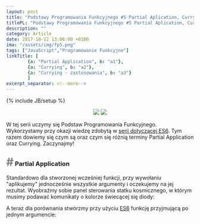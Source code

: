 ```yaml
---
layout: post
title: "Podstawy Programowania Funkcyjnego #5 Partial Aplication, Currying"
titlePL: "Podstawy Programowania Funkcyjnego #5 Partial Aplication, Currying"
description: ""
category: Article
date: 2017-10-22 13:06:00 +0100
ima: "/assets/img/fp5.png"
tags: ["JavaScript","Programowanie Funkcyjne"]
linkTitle: [ 
		{a: "Partial Application", b: "a1"},
		{a: "Currying", b: "a2"},
		{a: "Currying - zastosowania", b: "a3"}
		]
excerpt_separator: <!--more-->
---
```

<!-- {% highlight javascript %} 
{% endhighlight %} -->
{% include JB/setup %}
<center>
<img src="{{ site.baseurl }}/assets/img/js.png" style="display: inline-block;">
<img src="{{ site.baseurl }}/assets/img/fp.png" style="display: inline-block;">
</center>
<p>W tej serii uczymy się Podstaw Programowania Funkcyjnego. Wykorzystamy przy okazji wiedzę zdobytą w <a href="https://www.idaszak.com/article/2017/04/02/czy-javascript-jest-obiektowy">serii dotyczącej ES6</a>. Tym razem dowiemy się czym są oraz czym się różnią terminy Partial Application oraz Currying. Zaczynajmy!</p><!--more-->

<h3 id="a1"><span style="color:gray; font-size: 30px;">#</span> Partial Application</h3>
<p>Standardowo dla stworzonej wcześniej funkcji, przy wywołaniu "aplikujemy" jednocześnie wszystkie argumenty i oczekujemy na jej rezultat. 
Wyobraźmy sobie panel sterowania statku kosmicznego, w którym musimy podawać komunikaty o kolorze świecącej się diody:</p>
<script src="https://gist.github.com/IdaszakDaniel/8291b02eaaed83a7d351c10741ad758e.js"></script>
<!-- {% highlight javascript %} 
let checkLed = (a,b) => console.log(`${a} ma kolor ${b}`);

checkLed("dioda","czerwony"); //"dioda ma kolor czerwony"
checkLed("dioda","zielony"); //"dioda ma kolor zielony"
{% endhighlight %} -->
<p>Jeżeli świeci się czerwona dioda, wyświetlimy komunikat <code>checkLed("dioda","czerwony");</code>, jednak kod traci na czytelności i za każdym razem musimy używać słowa "dioda".</p>
<p>Żeby wyeliminować ciągłe powtarzanie tego elementu zastosujemy częściową aplikację argumentów (Partial Application), równocześnie zachowując możliwość zmiany słowa "dioda" w przyszłości.</p>
<script src="https://gist.github.com/IdaszakDaniel/02413c98e8eaf5952b86ca46e4a5299e.js"></script>
<!-- {% highlight javascript %} 
let checkLed = (a,b) => console.log(`${a} ma kolor ${b}`);

let checkDiode = y => checkLed("dioda", y);

checkDiode("czerwony"); //"dioda ma kolor czerwony"
checkDiode("niebieski"); //"dioda ma kolor niebieski"
checkDiode("biały"); //"dioda ma kolor biały"
{% endhighlight %} -->
<p>Jeśli nie korzystamy z <a href="https://www.idaszak.com/article/2017/05/07/es6-4-arrow-functions-funkcje-strzalkowe">funkcji strzałkowych</a>, to możemy skorzystać z funkcji bind, lub stworzyć <a href="https://www.idaszak.com/article/2017/05/25/podstawy-programowania-funkcyjnego-2-closures-domkniecia#a3">Higher Order Function</a>:</p>
<script src="https://gist.github.com/IdaszakDaniel/f9c1d3996edb129c840ace2952bfc360.js"></script>

<h3 id="a2"><span style="color:gray; font-size: 30px;">#</span> Currying</h3>
<p>Na jednej z rozmów kwalifikacyjnych padło pytanie, czy <code>funkcja(a)(b)</code> jest poprawnym kodem w języku JavaScript. To dziwne wywołanie kodu to Currying. Currying jest terminem, którego nie da się przetłumaczyć, ponieważ pochodzi od nazwiska matematyka - Haskell Brooks Curry. Na jego cześć został nazwany język programowania "Haskell".</p>
<p>A więc czym jest currying? To przetwarzanie funkcji o wielu argumentach we funkcje jednoargumentowe. Dzięki temu otrzymujemy funkcję, która przyjmuje po jednym argumencie na każdym etapie wywołania.</p>
<p>Co to w praktyce oznacza? Funkcja po przyjęciu pierwszego argumentu zwraca kolejną funkcję przyjmującą kolejny, pojedynczy argument. Na początek zróbmy zwykłą funkcję przyjmującą trzy argumenty:</p>
<script src="https://gist.github.com/IdaszakDaniel/975f317f18105603b0380fdd46e308d7.js"></script>
<!-- {% highlight javascript %} 
let fun1 = function(color,item,light){
  return color + ' ' + item + ' ' + light;
}
console.log(fun1("zielona","kontrolka","pulsuje")); //zielona kontrolka pulsuje
{% endhighlight %}  -->

<p>A teraz dla porównania stwórzmy przy użyciu <a href="https://www.idaszak.com/article/2017/04/02/czy-javascript-jest-obiektowy">ES6</a> funkcję przyjmującą po jednym argumencie:</p>
<script src="https://gist.github.com/IdaszakDaniel/5e6e2634af0e1d718894abfc43e3221d.js"></script>
<!-- {% highlight javascript %} 
let checkIndicator = 
    color =>
      item =>
        light =>
          `${color}, ${item}, ${light}`;

console.log(checkIndicator("zielona")("kontrolka")("pulsuje")); ////zielona kontrolka pulsuje
{% endhighlight %}  -->
<p>Funkcyjne języki programowania posiadają funkcje, które pozwalają na Currying zwykych funkcji. Niestety w JavaScript nie mamy takiej funkcji wbudowanej, dlatego musimy skorzystać z biblioteki <a href="https://lodash.com/">Lodash</a>:</p>
<script src="https://gist.github.com/IdaszakDaniel/29ba9596719149cff5a9a2d32d4b5f25.js"></script>
<!-- {% highlight javascript %} 
let checkIndicator = function(color,item,light){
  return color + ' ' + item + ' ' + light;
}

curriedCheckIndicator = _.curry(checkIndicator);

console.log(curriedCheckIndicator("niebieska")("kontrolka")("nie świeci")); ////niebieska kontrolka nie świeci
{% endhighlight %} 
 -->
<p>Używamy zwykłej funkcji <code>checkIndicator</code>, którą stworzyliśmy wcześniej i używamy funkcji Lodash <code>_.curry()</code>. Teraz możemy aplikować po jednym argumencie.</p>

<h3 id="a3"><span style="color:gray; font-size: 30px;">#</span> Currying - zastosowania</h3>

<p>Dlaczego powinno się stosować currying, skoro na pierwszy rzut oka nie ma to żadnych korzyści?</p>
<p>W miarę poznawania kolejnych zagadnień programowania funkcyjnego currying będzie coraz bardziej potrzebny. Ułatwi nam pracę z <a href="https://www.idaszak.com/article/2017/05/31/podstawy-programowania-funkcyjnego-3-map-i-filter">map</a> oraz kompozycją funkcji, którą poznamy wkrótce na blogu. Poza tym, currying daje nam dużą elastyczność, pozwala na reusability poprzednich funkcji, oraz pozwala stosować partial application bez modyfikacji pierwotnej funkcji:</p>
<script src="https://gist.github.com/IdaszakDaniel/af48655be2ea30a71900df68bde1d6e2.js"></script>
<!-- {% highlight javascript %} 
let checkIndicator = function(color,item,light){
  return color + ' ' + item + ' ' + light;
}

curriedCheckIndicator = _.curry(checkIndicator);

let redIndicator = curriedCheckIndicator("czerwona");

console.log(redIndicator("kontrolka")("świeci")); //czerwona kontrolka świeci
console.log(redIndicator("dioda")("pulsuje")); //czerwona dioda pulsuje
{% endhighlight %}  -->
<p>Po użyciu funkcji <code>_.curry()</code> podajemy pierwszy argument <code>"czerwona"</code> a dopiero później podajemy resztę argumentów. Nasza pierwotna funkcja <code>checkIndicator</code> nie musi zwracać kolejnej funkcji żeby zrobić <code>partial application</code>. Dzięki temu zabiegowi początkowa funkcja nie musi być w ogóle modyfikowana, a cel jakim była częściowa aplikacja argumentów został zrealizowany.</p>